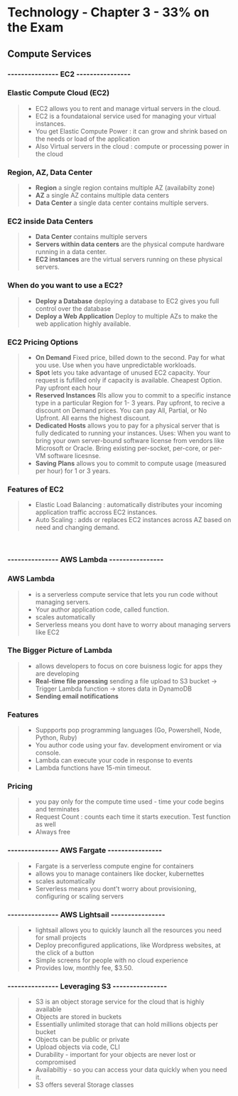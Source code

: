 # Technology - Chapter 3 - 33% on the Exam 

## Compute Services 
### --------------- EC2 ----------------
### Elastic Compute Cloud (EC2) 
> * EC2 allows you to rent and manage virtual servers in the cloud. <br/> 
> * EC2 is a foundataional service used for managing your virtual instances. 
> * You get Elastic Compute Power : it can grow and shrink based on the needs or load of the application <br/> 
> * Also Virtual servers in the cloud : compute or processing power in the cloud 

### Region, AZ, Data Center  
> * **Region** a single region contains multiple AZ (availabilty zone) 
> * **AZ** a single AZ contains multiple data centers
> * **Data Center** a single data center contains multiple servers.

### EC2 inside Data Centers
> * **Data Center** contains multiple servers 
> * **Servers within data centers** are the physical compute hardware running in a data center. 
> * **EC2 instances** are the virtual servers running on these physical servers. 

### When do you want to use a EC2? 
> * **Deploy a Database** deploying a database to EC2 gives you full control over the database
> * **Deploy a Web Application** Deploy to multiple AZs to make the web application highly available. 

### EC2 Pricing Options 
> * **On Demand** Fixed price, billed down to the second. Pay for what you use. Use when you have unpredictable workloads. 
> * **Spot** lets you take advantage of unused EC2 capacity. Your request is fufilled only if capacity is available. Cheapest Option. Pay upfront each hour
> * **Reserved Instances** RIs allow you to commit to a specific instance type in a particular Region for 1- 3 years. Pay upfront, to recive a discount on Demand prices. You can pay All, Partial, or No Upfront. All earns the highest discount. 
> * **Dedicated Hosts** allows you to pay for a physical server that is fully dedicated to running your instances. Uses: When you want to bring your own server-bound software license from vendors like Microsoft or Oracle. Bring existing per-socket, per-core, or per-VM software licesnse. 
> * **Saving Plans** allows you to commit to compute usage (measured per hour) for 1 or 3 years. 

### Features of EC2 
> * Elastic Load Balancing : automatically distributes your incoming application traffic accross EC2 instances. 
> * Auto Scaling : adds or replaces EC2 instances across AZ based on need and changing demand. 
<br/> 

### --------------- AWS Lambda ----------------
### AWS Lambda 
> * is a serverless compute service that lets you run code without managing servers. 
> * Your author application code, called function. 
> * scales automatically 
> * Serverless means you dont have to worry about managing servers like EC2

### The Bigger Picture of Lambda 
> * allows developers to focus on core buisness logic for apps they are developing 
> * **Real-time file proessing** sending a file upload to S3 bucket -> Trigger Lambda function -> stores data in DynamoDB
> * **Sending email notifications** 

### Features 
> * Suppports pop programming languages (Go, Powershell, Node, Python, Ruby)
> * You author code using your fav. development enviroment or via console. 
> * Lambda can execute your code in response to events 
> * Lambda functions have 15-min timeout. 

### Pricing 
> * you pay only for the compute time used - time your code begins and terminates 
> * Request Count : counts each time it starts execution. Test function as well 
> * Always free 

### --------------- AWS Fargate ----------------
> * Fargate is a serverless compute engine for containers
> * allows you to manage containers like docker, kubernettes
> * scales automatically 
> * Serverless means you dont't worry about provisioning, configuring or scaling servers

### --------------- AWS Lightsail ----------------
> * lightsail allows you to quickly launch all the resources you need for small projects
> * Deploy preconfigured applications, like Wordpress websites, at the click of a button 
> * Simple screens for people with no cloud experience 
> * Provides low, monthly fee, $3.50.

### --------------- Leveraging S3 ----------------
> * S3 is an object storage service for the cloud that is highly available 
> * Objects are stored in buckets
> * Essentially unlimited storage that can hold millions objects per bucket
> * Objects can be public or private 
> * Upload objects via code, CLI 
> * Durability - important for your objects are never lost or compromised 
> * Availabiltiy - so you can access your data quickly when you need it. 
> * S3 offers several Storage classes 


